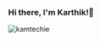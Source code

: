 ### Hi there, I'm Karthik!👋

<p><img src="https://github-readme-stats.vercel.app/api?username=kamtechie&include_all_commits=true&show_icons=true&locale=en&theme=prussian&count_private=true" alt="kamtechie" /></p>
<!--
**kamtechie/kamtechie** is a ✨ _special_ ✨ repository because its `README.md` (this file) appears on your GitHub profile.

Here are some ideas to get you started:

- 🔭 I’m currently working on ...
- 🌱 I’m currently learning ...
- 👯 I’m looking to collaborate on ...
- 🤔 I’m looking for help with ...
- 💬 Ask me about ...
- 📫 How to reach me: ...
- 😄 Pronouns: ...
- ⚡ Fun fact: ...
-->
